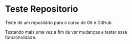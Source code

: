 # Teste Repositorio
Teste de um repositário para o curso de Git e GitHub.

Testando mais uma vez a fim de ver mudanças e testar essa funcionalidade.